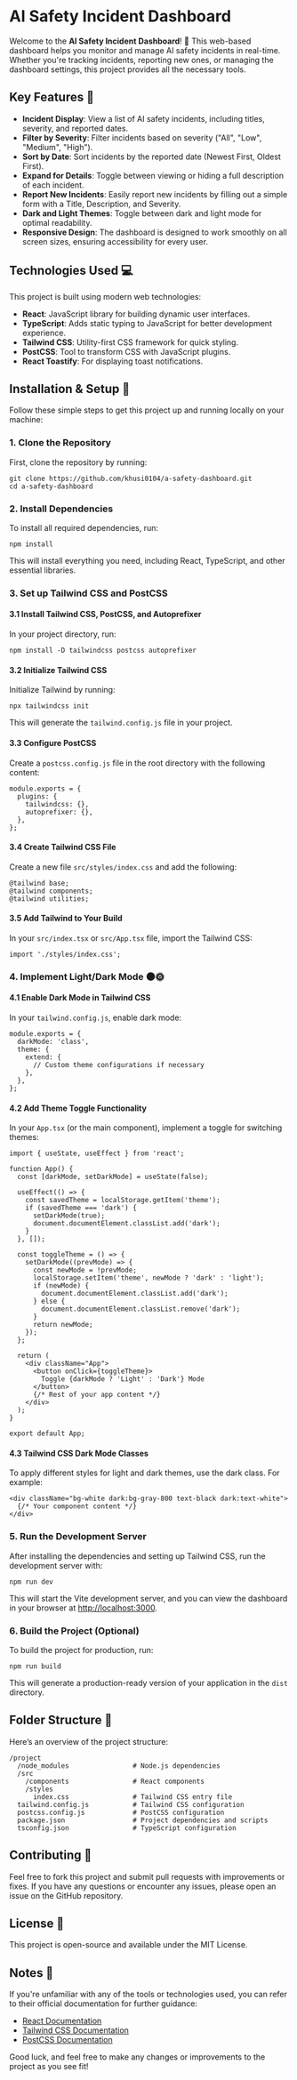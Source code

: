 
# AI Safety Incident Dashboard

Welcome to the **AI Safety Incident Dashboard**! 🚀 This web-based dashboard helps you monitor and manage AI safety incidents in real-time. Whether you're tracking incidents, reporting new ones, or managing the dashboard settings, this project provides all the necessary tools.

## Key Features 🌟
- **Incident Display**: View a list of AI safety incidents, including titles, severity, and reported dates.
- **Filter by Severity**: Filter incidents based on severity ("All", "Low", "Medium", "High").
- **Sort by Date**: Sort incidents by the reported date (Newest First, Oldest First).
- **Expand for Details**: Toggle between viewing or hiding a full description of each incident.
- **Report New Incidents**: Easily report new incidents by filling out a simple form with a Title, Description, and Severity.
- **Dark and Light Themes**: Toggle between dark and light mode for optimal readability.
- **Responsive Design**: The dashboard is designed to work smoothly on all screen sizes, ensuring accessibility for every user.

## Technologies Used 💻
This project is built using modern web technologies:
- **React**: JavaScript library for building dynamic user interfaces.
- **TypeScript**: Adds static typing to JavaScript for better development experience.
- **Tailwind CSS**: Utility-first CSS framework for quick styling.
- **PostCSS**: Tool to transform CSS with JavaScript plugins.
- **React Toastify**: For displaying toast notifications.

## Installation & Setup 🚀
Follow these simple steps to get this project up and running locally on your machine:

### 1. Clone the Repository
First, clone the repository by running:
```
git clone https://github.com/khusi0104/a-safety-dashboard.git
cd a-safety-dashboard
```

### 2. Install Dependencies
To install all required dependencies, run:
```
npm install
```
This will install everything you need, including React, TypeScript, and other essential libraries.

### 3. Set up Tailwind CSS and PostCSS

#### 3.1 Install Tailwind CSS, PostCSS, and Autoprefixer
In your project directory, run:
```
npm install -D tailwindcss postcss autoprefixer
```

#### 3.2 Initialize Tailwind CSS
Initialize Tailwind by running:
```
npx tailwindcss init
```
This will generate the `tailwind.config.js` file in your project.

#### 3.3 Configure PostCSS
Create a `postcss.config.js` file in the root directory with the following content:
```
module.exports = {
  plugins: {
    tailwindcss: {},
    autoprefixer: {},
  },
};
```

#### 3.4 Create Tailwind CSS File
Create a new file `src/styles/index.css` and add the following:
```
@tailwind base;
@tailwind components;
@tailwind utilities;
```

#### 3.5 Add Tailwind to Your Build
In your `src/index.tsx` or `src/App.tsx` file, import the Tailwind CSS:
```
import './styles/index.css';
```

### 4. Implement Light/Dark Mode 🌑🌞

#### 4.1 Enable Dark Mode in Tailwind CSS
In your `tailwind.config.js`, enable dark mode:
```
module.exports = {
  darkMode: 'class',
  theme: {
    extend: {
      // Custom theme configurations if necessary
    },
  },
};
```

#### 4.2 Add Theme Toggle Functionality
In your `App.tsx` (or the main component), implement a toggle for switching themes:
```
import { useState, useEffect } from 'react';

function App() {
  const [darkMode, setDarkMode] = useState(false);

  useEffect(() => {
    const savedTheme = localStorage.getItem('theme');
    if (savedTheme === 'dark') {
      setDarkMode(true);
      document.documentElement.classList.add('dark');
    }
  }, []);

  const toggleTheme = () => {
    setDarkMode((prevMode) => {
      const newMode = !prevMode;
      localStorage.setItem('theme', newMode ? 'dark' : 'light');
      if (newMode) {
        document.documentElement.classList.add('dark');
      } else {
        document.documentElement.classList.remove('dark');
      }
      return newMode;
    });
  };

  return (
    <div className="App">
      <button onClick={toggleTheme}>
        Toggle {darkMode ? 'Light' : 'Dark'} Mode
      </button>
      {/* Rest of your app content */}
    </div>
  );
}

export default App;
```

#### 4.3 Tailwind CSS Dark Mode Classes
To apply different styles for light and dark themes, use the dark class. For example:
```
<div className="bg-white dark:bg-gray-800 text-black dark:text-white">
  {/* Your component content */}
</div>
```

### 5. Run the Development Server
After installing the dependencies and setting up Tailwind CSS, run the development server with:
```
npm run dev
```
This will start the Vite development server, and you can view the dashboard in your browser at [http://localhost:3000](http://localhost:3000).

### 6. Build the Project (Optional)
To build the project for production, run:
```
npm run build
```
This will generate a production-ready version of your application in the `dist` directory.

## Folder Structure 📁
Here’s an overview of the project structure:
```
/project
  /node_modules                # Node.js dependencies
  /src
    /components                # React components
    /styles
      index.css                # Tailwind CSS entry file
  tailwind.config.js           # Tailwind CSS configuration
  postcss.config.js            # PostCSS configuration
  package.json                 # Project dependencies and scripts
  tsconfig.json                # TypeScript configuration
```

## Contributing 🤝
Feel free to fork this project and submit pull requests with improvements or fixes. If you have any questions or encounter any issues, please open an issue on the GitHub repository.

## License 📜
This project is open-source and available under the MIT License.

## Notes 📝
If you're unfamiliar with any of the tools or technologies used, you can refer to their official documentation for further guidance:
- [React Documentation](https://reactjs.org/docs/getting-started.html)
- [Tailwind CSS Documentation](https://tailwindcss.com/docs)
- [PostCSS Documentation](https://postcss.org/)

Good luck, and feel free to make any changes or improvements to the project as you see fit!

